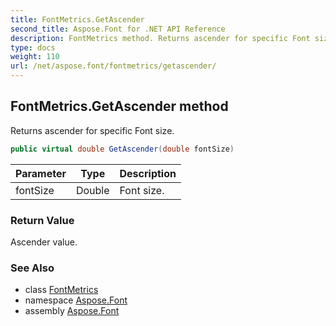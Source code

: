 ```yaml
---
title: FontMetrics.GetAscender
second_title: Aspose.Font for .NET API Reference
description: FontMetrics method. Returns ascender for specific Font size
type: docs
weight: 110
url: /net/aspose.font/fontmetrics/getascender/
---
```

## FontMetrics.GetAscender method

Returns ascender for specific Font size.

```csharp
public virtual double GetAscender(double fontSize)
```

| Parameter | Type | Description |
| --- | --- | --- |
| fontSize | Double | Font size. |

### Return Value

Ascender value.

### See Also

* class [FontMetrics](../)
* namespace [Aspose.Font](../../fontmetrics/)
* assembly [Aspose.Font](../../../)


